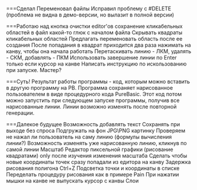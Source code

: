 ===Сделал
Переменовал файлы
Исправил проблему с #DELETE (проблема не видна в демо-версии, но вылазит в полной версии)

===Работаю над
кнопка очистки editor'ов
сохранение кликабельных областей в файл
какой-то глюк с началом файла
Скрывать квадраты кликабельных областей
Предлагать переменовать область после ее создания
После попадания в квадрат приходится два раза нажимать на канву, чтобы она начала работать
Перетаскивать линию - ЛКМ, удалять - СКМ, добавлять - ПКМ
Использовать завершение линии по Enter только если курсор на канве
Написать инструкцию по искользованию при запуске. Мастер?

===Суть!
Результат работы программы - код, которым можно вставить в другую программу на PB. 
Программа сохраняет нарисованное пользователем в виде процедурного кода PureBasic.
Этот код потом можно запустить при следующем запуске программы, получив все нарисованные линии.
Линии возможно изменять после повторной генерации.

===Далекое будущее
Возможность добавлять текст
Сохранять при выходе без спроса
Подгружать на фон JPG\PNG картинку
Проверяем не нажал ли пользователь на саму линию (формулы вычисления линии?)
Возможность изменять уже нарисованную линию, кликнув по самой линии
Масштаб
Редактор пиксельной графики (рисование квадратами) only после изучения изменения масштаба
Сделать чтобы новые координаты точек сразу попадали из едитора на канву
Задержка рисования полигона
Ctrl+Z
Подсветка точки и координаты в списке
Переделать процедуру рисования как в примере Pain
При нажатии мышки на канве не выпускать курсор с канвы
Слои